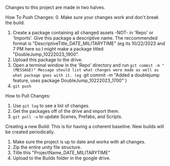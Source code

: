 Changes to this project are made in two halves.

How To Push Changes:
0. Make sure your changes work and don't break the build.
1. Create a package containing all changed assets -NOT- in 'Repo' or 'Imports'. Give this package a descriptive name. The reccommended format is "DescriptiveTitle_DATE_MILITARYTIME" (eg its 10/22/2023 and 7 PM here so I might make a package titled "DoubleJump_10222023_1900". 
2. Upload this package to the drive.
3. Open a terminal window in the 'Repo' directory and run `git commit -m "(MESSAGE)" Message should list what changes were made as well as what package goes with it. (eg `git commit -m "Added a doublejump feature, uses package DoubleJump_10222023_1700"`)
4. `git push`

How to Pull Changes:
1. Use `git log` to see a list of changes.
2. Get the packages off of the drive and import them.
3. `git pull -u` to update Scenes, Prefabs, and Scripts.

Creating a new Build:
This is for having a coherent baseline. New builds will be created periodically.
1. Make sure the project is up to date and works with all changes.
2. Zip the entire unity file structure.
3. Title this "ProjectName_DATE_MILITARYTIME"
4. Upload to the Builds folder in the google drive.